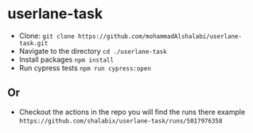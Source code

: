 # userlane-task

- Clone: `git clone https://github.com/mohammadAlshalabi/userlane-task.git`
- Navigate to the directory `cd ./userlane-task`
- Install packages `npm install`
- Run cypress tests `npm run cypress:open`

## Or

- Checkout the actions in the repo you will find the runs there example `https://github.com/shalabix/userlane-task/runs/5017976358`
